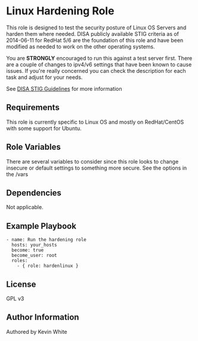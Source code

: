 Linux Hardening Role
=========

This role is designed to test the security posture of Linux OS Servers and harden them where needed.  DISA publicly available STIG criteria as of 2014-06-11 for RedHat 5/6 are the foundation of this role and have been modified as needed to work on the other operating systems.

You are **STRONGLY** encouraged to run this against a test server first.  There are a couple of changes to ipv4/v6 settings that have been known to cause issues.  If you're really concerned you can check the description for each task and adjust for your needs.

See [DISA STIG Guidelines](https://iase.disa.mil/stigs/Pages/index.aspx) for more information

Requirements
------------

This role is currently specific to Linux OS and mostly on RedHat/CentOS with some support for Ubuntu.  

Role Variables
--------------

There are several variables to consider since this role looks to change insecure or default settings to something more secure.  See the options in the /vars

Dependencies
------------

Not applicable.

Example Playbook
----------------

```
- name: Run the hardening role
  hosts: your_hosts
  become: true
  become_user: root
  roles:
    - { role: hardenlinux }

```

License
-------

GPL v3

Author Information
------------------

Authored by Kevin White
